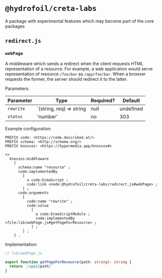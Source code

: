 # `@hydrofoil/creta-labs`

A package with experimental features which may become part of the core packages

## `redirect.js`

### `webPage`

A middleware which sends a redirect when the client requests HTML representation of a resource. For example, a web
application would serve representation of resource `/foo/bar` as `/app/foo/bar`. When a browser requests the former,
the server should redirect it to the latter.

Parameters:

| Parameter | Type | Required? | Default |
| -- |-- |-- | -- |
| `rewrite` | `(string, req) => string | null | undefined | Promise<string | null | undefined>` | yes | |
| `status` | 'number' | no | 303 |

Example configuration:

```turtle
PREFIX code: <https://code.described.at/>
PREFIX schema: <http://schema.org/>
PREFIX knossos: <https://hypermedia.app/knossos#>

<>
  knossos:middleware
    [
      schema:name "resource" ;
      code:implementedBy
        [
          a code:EcmaScript ;
          code:link <node:@hydrofoil/creta-labs/redirect.js#webPage> ;
        ] ;
      code:arguments
        [
          code:name "rewrite" ;
          code:value 
            [ 
              a code:EcmaScriptModule ; 
              code:implementedBy <file:lib/webPage.js#getPageForResource> ;
            ] ;
        ] ;
    ] .
```

Implementation:

```ts
// lib/webPage.js

export function getPageForResource(path: string): string {
  return `/app${path}`
}
```
